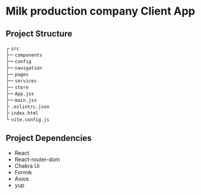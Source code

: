 # Milk production company Client App

## Project Structure 
┌ `src` \
├─ `components` \
├─ `config` \
├─ `navigation` \
├─ `pages` \
├─ `services` \
├─ `store` \
├─ `App.jsx` \
├─ `main.jsx` \
├ `.eslintrc.json` \
├ `index.html` \
└ `vite.config.js`

## Project Dependencies
* React
* React-router-dom
* Chakra Ui
* Formik
* Axios
* yup